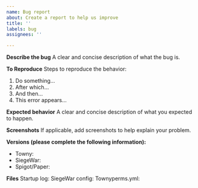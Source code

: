 ```yaml
---
name: Bug report
about: Create a report to help us improve
title: ''
labels: bug
assignees: ''

---
```


**Describe the bug**
A clear and concise description of what the bug is.

**To Reproduce**
Steps to reproduce the behavior:
1. Do something...
2. After which...
3. And then...
4. This error appears...

**Expected behavior**
A clear and concise description of what you expected to happen.

**Screenshots**
If applicable, add screenshots to help explain your problem.

**Versions (please complete the following information):**
 - Towny: 
 - SiegeWar: 
 - Spigot/Paper:

**Files**
Startup log:
SiegeWar config:
Townyperms.yml:
